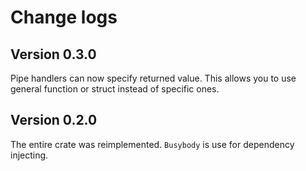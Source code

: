 # Change logs

## Version 0.3.0
Pipe handlers can now specify returned value. This allows you to use general function or struct instead
of specific ones. 

## Version 0.2.0
The entire crate was reimplemented. `Busybody` is use for dependency injecting.